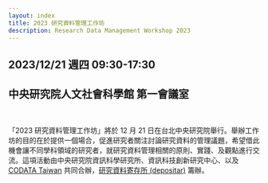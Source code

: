 ```yaml
---
layout: index
title: 2023 研究資料管理工作坊
description: Research Data Management Workshop 2023
---
```


## 2023/12/21 週四 09:30-17:30

## 中央研究院人文社會科學館 第一會議室

<br/>

「2023 研究資料管理工作坊」將於 12 月 21 日在台北中央研究院舉行。舉辦工作坊的目的在於提供一個場合，促進研究者關注討論研究資料的管理議題，希望借此機會讓不同學科領域的研究者，就研究資料管理相關的原則、實踐、及觀點進行交流。這項活動由中央研究院資訊科學研究所、資訊科技創新研究中心、以及 [CODATA Taiwan](https://codata.sinica.edu.tw/) 共同合辦，[研究資料寄存所 (depositar)](https://data.depositar.io/about) 籌辦。
